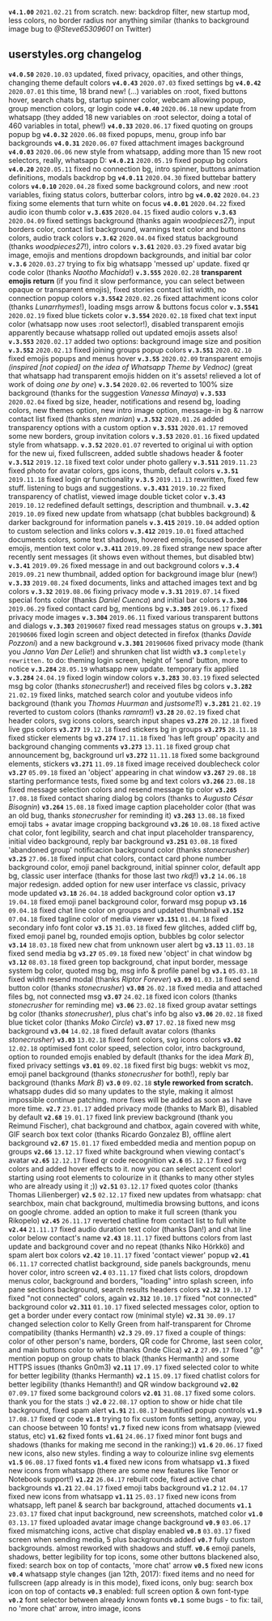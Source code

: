 **`v4.1.00`** `2021.02.21` from scratch. new: backdrop filter, new startup mod, less colors, no border radius nor anything similar (thanks to background image bug to _@Steve65309601_ on Twitter)

## userstyles.org changelog

**`v4.0.50`** `2020.10.03` updated, fixed privacy, opacities, and other things, changing theme default colors
**`v4.0.43`** `2020.07.03` fixed settings bg
**`v4.0.42`** `2020.07.01` this time, 18 brand new! (...) variables on :root, fixed buttons hover, search chats bg, startup spinner color, webcam allowing popup, group menction colors, qr login code
**`v4.0.40`** `2020.06.18` new update from whatsapp (they added 18 new variables on :root selector, doing a total of 460 variables in total, phew!)
**`v4.0.33`** `2020.06.17` fixed quoting on groups popup bg
**`v4.0.32`** `2020.06.08` fixed popups, menu, group info bar backgrounds
**`v4.0.31`** `2020.06.07` fixed attachment images background
**`v4.0.03`** `2020.06.06` new style from whatsapp, adding more than 15 new root selectors, really, whatsapp D:
**`v4.0.21`** `2020.05.19` fixed popup bg colors
**`v4.0.20`** `2020.05.11` fixed no connection bg, intro spinner, buttons animation definitions, modals backdrop bg
**`v4.0.11`** `2020.04.30` fixed buttebar battery colors
**`v4.0.10`** `2020.04.28` fixed some background colors, and new :root variables, fixing status colors, butterbar colors, intro bg
**`v4.0.02`** `2020.04.23` fixing some elements that turn white on focus
**`v4.0.01`** `2020.04.22` fixed audio icon thumb color
**`v.3.635`** `2020.04.15` fixed audio colors
**`v.3.63`** `2020.04.09` fixed settings background (thanks again _woodpieces27_), input borders color, contact list background, warnings text color and buttons colors, audio track colors
**`v.3.62`** `2020.04.04` fixed status background (thanks _woodpieces27_!), intro colors
**`v.3.61`** `2020.03.29` fixed avatar big image, emojis and mentions dropdown backgrounds, and initial bar color
**`v.3.6`** `2020.03.27` trying to fix big whatsapp 'messed up' update. fixed qr code color (thanks _Naotho Machida_!)
**`v.3.555`** `2020.02.28` **transparent emojis return** (if you find it slow performance, you can select between opaque or transparent emojis), fixed stories contact list width, no connection popup colors
**`v.3.5542`** `2020.02.26` fixed attachment icons color (thanks _Lunarrhymes_!), loading msgs arrow & buttons focus color
**`v.3.5541`** `2020.02.19` fixed blue tickets color
**`v.3.554`** `2020.02.18` fixed chat text input color (whatsapp now uses :root selector!), disabled transparent emojis apparently because whatsapp rolled out updated emojis assets also!
**`v.3.553`** `2020.02.17` added two options: background image size and position
**`v.3.552`** `2020.02.13` fixed joining groups popup colors
**`v.3.551`** `2020.02.10` fixed emojis popups and menus hover
**`v.3.55`** `2020.02.09` transparent emojis _(inspired [not copied] on the idea of Whatsapp Theme by Vednoc)_ (great that whatsapp had transparent emojis hidden on it's assets! relieved a lot of work of doing _one by one_)
**`v.3.54`** `2020.02.06` reverted to 100% size background (thanks for the suggestion _Vanessa Minaya_)
**`v.3.533`** `2020.02.04` fixed bg size, header, notifications and resend bg, loading colors, new themes option, new intro image option, message-in bg & narrow contact list fixed (thanks _sten marian_)
**`v.3.532`** `2020.01.26` added transparency options with a custom option
**`v.3.531`** `2020.01.17` removed some new borders, group invitation colors
**`v.3.53`** `2020.01.16` fixed updated style from whatsapp.
**`v.3.52`** `2020.01.07` reverted to original ui with option for the new ui, fixed fullscreen, added subtle shadows header & footer
**`v.3.512`** `2019.12.18` fixed text color under photo gallery
**`v.3.511`** `2019.11.23` fixed photo for avatar colors, gps icons, thumb, default colors
**`v.3.51`** `2019.11.18` fixed login qr functionality
**`v.3.5`** `2019.11.13` rewritten, fixed few stuff. listening to bugs and suggestions.
**`v.3.431`** `2019.10.22` fixed transparency of chatlist, viewed image double ticket color
**`v.3.43`** `2019.10.12` redefined default settings, description and thumbnail.
**`v.3.42`** `2019.10.09` fixed new update from whatsapp (chat bubbles background) & darker background for information panels
**`v.3.415`** `2019.10.04` added option to custom selection and links colors
**`v.3.412`** `2019.10.01` fixed attached documents colors, some text shadows, hovered emojis, focused border emojis, mention text color
**`v.3.411`** `2019.09.28` fixed strange new space after recently sent messages (it shows even without themes, but disabled btw)
**`v.3.41`** `2019.09.26` fixed message in and out background colors
**`v.3.4`** `2019.09.21` new thumbnail, added option for background image blur (new!)
**`v.3.33`** `2019.08.24` fixed documents, links and attached images text and bg colors
**`v.3.32`** `2019.08.06` fixing privacy mode
**`v.3.31`** `2019.07.14` fixed special fonts color (thanks _Daniel Cuenca_) and initial bar colors
**`v.3.306`** `2019.06.29` fixed contact card bg, mentions bg
**`v.3.305`** `2019.06.17` fixed privacy mode images
**`v.3.304`** `2019.06.11` fixed various transparent buttons and dialogs
**`v.3.303`** `20190607` fixed read messages status on groups
**`v.3.301`** `20190606` fixed login screen and object detected in firefox (thanks _Davide Pozzoni_) and a new background
**`v.3.301`** `20190606` fixed privacy mode (thank you _Janno Van Der Lelie_!) and shrunken chat list width
**`v3.3`** `completely rewritten.` to do: theming login screen, height of 'send' button, more to notice
**`v.3.284`** `28.05.19` whatsapp new update. temporary fix applied
**`v.3.284`** `24.04.19` fixed login window colors
**`v.3.283`** `30.03.19` fixed selected msg bg color (thanks _stonecrusher_!) and received files bg colors
**`v.3.282`** `21.02.19` fixed links, matched search color and youtube videos info background (thank you _Thomas Huurman_ and _justsome1_!)
**`v.3.281`** `21.02.19` reverted to custom colors (thanks _ramram_!)
**`v3.28`** `20.02.19` fixed chat header colors, svg icons colors, search input shapes
**`v3.278`** `20.12.18` fixed live gps colors
**`v3.277`** `19.12.18` fixed stickers bg in groups
**`v3.275`** `28.11.18` fixed sticker elements bg
**`v3.274`** `17.11.18` fixed 'has left group' opacity and background changing comments
**`v3.273`** `13.11.18` fixed group chat announcement bg, background url
**`v3.272`** `11.11.18` fixed some background elements, stickers
**`v3.271`** `11.09.18` fixed image received doublecheck color
**`v3.27`** `05.09.18` fixed an 'object' appearing in chat window
**`v3.267`** `29.08.18` starting performance tests, fixed some bg and text colors
**`v3.266`** `23.08.18` fixed message selection colors and resend message tip color
**`v3.265`** `17.08.18` fixed contact sharing dialog bg colors (thanks to _Augusto César Bisognin_)
**`v3.264`** `15.08.18` fixed image caption placeholder color (that was an old bug, thanks _stonecrusher_ for reminding it)
**`v3.263`** `13.08.18` fixed emoji tabs + avatar image cropping background
**`v3.26`** `10.08.18` fixed active chat color, font legibility, search and chat input placeholder transparency, initial video background, reply bar background
**`v3.251`** `03.08.18` fixed 'abandoned group' notificacion background color (thanks _stonecrusher_)
**`v3.25`** `27.06.18` fixed input chat colors, contact card phone number background color, emoji panel background, initial spinner color, default app bg, classic user interface (thanks for those last two _rkdj_!)
**`v3.2`** `14.06.18` major redesign. added option for new user interface vs classic, privacy mode updated
**`v3.18`** `26.04.18` added background color option
**`v3.17`** `19.04.18` fixed emoji panel background color, forward msg popup
**`v3.16`** `09.04.18` fixed chat line color on groups and updated thumbnail
**`v3.152`** `07.04.18` fixed tagline color of media viewer
**`v3.151`** `01.04.18` fixed secondary info font color
**`v3.15`** `31.03.18` fixed few glitches, added cliff bg, fixed emoji panel bg, rounded emojis option, bubbles bg color selector
**`v3.14`** `18.03.18` fixed new chat from unknown user alert bg
**`v3.13`** `11.03.18` fixed send media bg
**`v3.27`** `05.09.18` fixed new 'object' in chat window bg
**`v3.12`** `08.03.18` fixed green top background, chat input border, message system bg color, quoted msg bg, msg info & profile panel bg
**`v3.1`** `05.03.18` fixed width resend modal (thanks _Riptor Forever_)
**`v3.09`** `01.03.18` fixed send button color (thanks _stonecrusher_)
**`v3.08`** `26.02.18` fixed media and attached files bg, not connected msg
**`v3.07`** `24.02.18` fixed icon colors (thanks _stonecrusher_ for reminding me)
**`v3.06`** `23.02.18` fixed group avatar settings bg color (thanks _stonecrusher_), plus chat's info bg also
**`v3.06`** `20.02.18` fixed blue ticket color (thanks _Moko Circle_)
**`v3.07`** `17.02.18` fixed new msg background
**`v3.04`** `14.02.18` fixed default avatar colors (thanks _stonecrusher_)
**`v3.03`** `13.02.18` fixed font colors, svg icons colors
**`v3.02`** `12.02.18` optimised font color speed, selection color, intro background, option to rounded emojis enabled by default (thanks for the idea _Mark B_), fixed privacy settings
**`v3.01`** `09.02.18` fixed first big bugs: webkit vs moz, emoji panel background (thanks _stonecrusher_ for both!), reply bar background (thanks _Mark B_)
**`v3.0`** `09.02.18` **style reworked from scratch.** whatsapp dudes did so many updates to the style, making it almost impossible continue patching. more fixes will be added as soon as I have more time.
**`v2.7`** `23.01.17` added privacy mode (thanks to Mark B), disabled by default
**`v2.68`** `19.01.17` fixed link preview background (thank you Reimund Fischer), chat background and chatbox, again covered with white, GIF search box text color (thanks Ricardo Gonzalez B), offline alert background
**`v2.67`** `15.01.17` fixed embedded media and mention popup on groups
**`v2.66`** `13.12.17` fixed white background when viewing contact's avatar
**`v2.65`** `12.12.17` fixed qr code recognition
**`v2.6`** `05.12.17` fixed svg colors and added hover effects to it. now you can select accent color! starting using root elements to colourize in it (thanks to many other styles who are already using it ;))
**`v2.51`** `03.12.17` fixed quotes color (thanks Thomas Lilienberger)
**`v2.5`** `02.12.17` fixed new updates from whatsapp: chat searchbox, main chat background, multimedia browsing buttons, and icons on google chrome. added an option to make it full screen (thank you Rikopelo)
**`v2.45`** `26.11.17` reverted chatline from contact list to full white
**`v2.44`** `21.11.17` fixed audio duration text color (thanks Dan!) and chat line color below contact's name
**`v2.43`** `18.11.17` fixed buttons colors from last update and background cover and no repeat (thanks Niko Hörkkö) and spam alert box colors
**`v2.42`** `10.11.17` fixed 'contact viewer' popup
**`v2.41`** `06.11.17` corrected chatlist background, side panels backgrounds, menu hover color, intro screen
**`v2.4`** `03.11.17` fixed chat lists colors, dropdown menus color, background and borders, "loading" intro splash screen, info pane sections background, search results headers colors
**`v2.32`** `19.10.17` fixed "not connected" colors, again
**`v2.312`** `10.10.17` fixed "not connected" background color
**`v2.311`** `01.10.17` fixed selected messages color, option to get a border under every contact row (minimal style)
**`v2.31`** `30.09.17` changed selection color to Kelly Green from half-transparent for Chrome compatibility (thanks Hermanth)
**`v2.3`** `29.09.17` fixed a couple of things: color of other person's name, borders, QR code for Chrome, last seen color, and main buttons color to white (thanks Onde Clica)
**`v2.2`** `27.09.17` fixed "@" mention popup on group chats to black (thanks Hermanth) and some HTTPS issues (thanks Gn0m3)
**`v2.11`** `17.09.17` fixed selected color to white for better legibility (thanks Hermanth)
**`v2.1`** `15.09.17` fixed chatlist colors for better legibility (thanks Hemanth!) and QR window background
**`v2.02`** `07.09.17` fixed some background colors
**`v2.01`** `31.08.17` fixed some colors. thank you for the stats :)
**`v2.0`** `22.08.17` option to show or hide chat tile background, fixed spam alert
**`v1.91`** `21.08.17` beautified popup controls
**`v1.9`** `17.08.17` fixed qr code
**`v1.8`** trying to fix custom fonts setting, anyway, you can choose between 10 fonts!
**`v1.7`** fixed new icons from whatsapp (viewed status, etc)
**`v1.62`** fixed fonts
**`v1.61`** `24.06.17` fixed minor font bugs and shadows (thanks for making me second in the ranking:))
**`v1.6`** `20.06.17` fixed new icons, also new styles. finding a way to colourize inline svg elements
**`v1.5`** `06.08.17` fixed fonts
**`v1.4`** fixed new icons from whatsapp
**`v1.3`** fixed new icons from whatsapp (there are some new features like Tenor or Notebook support!)
**`v1.22`** `26.04.17` rebuilt code, fixed active chat backgrounds
**`v1.21`** `22.04.17` fixed emoji tabs background
**`v1.2`** `12.04.17` fixed new icons from whatsapp
**`v1.11`** `25.03.17` fixed new icons from whatsapp, left panel & search bar background, attached documents
**`v1.1`** `23.03.17` fixed chat input background, new screenshots, matched color
**`v1.0`** `03.13.17` fixed uploaded avatar image change background
**`v0.9`** `03.06.17` fixed mismatching icons, active chat display enabled
**`v0.8`** `03.03.17` fixed screen when sending media, 5 plus backgrounds added
**`v0.7`** fully custom backgrounds. almost reworked with shadows and stuff.
**`v0.6`** emoji panels, shadows, better legibility for top icons, some other buttons blackened also, fixed: search box on top of contacts, 'more chat' arrow
**`v0.5`** fixed new icons
**`v0.4`** whatsapp style changes (jan 12th, 2017): fixed items and no need for fullscreen (app already is in this mode), fixed icons, only bug: search box icon on top of contacts
**`v0.3`** enabled: full screen option & own font-type
**`v0.2`** font selector between already known fonts
**`v0.1`** some bugs - to fix: tail, no 'more chat' arrow, intro image, icons
